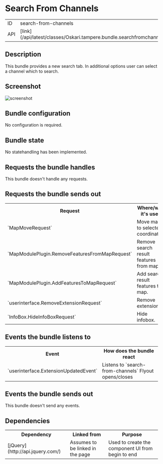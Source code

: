 # Search From Channels

<table class="table">
  <tr>
    <td>ID</td><td>search-from-channels</td>
  </tr>
  <tr>
    <td>API</td><td>[link](/api/latest/classes/Oskari.tampere.bundle.searchfromchannels.SearchFromChannelsBundleInstance.html)</td>
  </tr>
</table>

## Description

This bundle provides a new search tab. 
In additional options user can select a channel which to search.

## Screenshot

![screenshot](/images/bundles/searchfromchannels.png)


## Bundle configuration

No configuration is required.

## Bundle state

No statehandling has been implemented.

## Requests the bundle handles

This bundle doesn't handle any requests.

## Requests the bundle sends out

<table class="table">
  <tr>
    <th> Request </th><th> Where/why it's used</th>
  </tr>
  <tr>
    <td>`MapMoveRequest`</td><td> Move map to selected coordinates.</td>
  </tr>
  <tr>
    <td>`MapModulePlugin.RemoveFeaturesFromMapRequest`</td><td> Remove search result features from map.</td>
  </tr>
  <tr>
    <td>`MapModulePlugin.AddFeaturesToMapRequest`</td><td> Add search result features to map.</td>
  </tr>
  <tr>
    <td>`userinterface.RemoveExtensionRequest`</td><td> Remove extension.</td>
  </tr>
  <tr>
    <td>`InfoBox.HideInfoBoxRequest`</td><td> Hide infobox.</td>
  </tr>
</table>


## Events the bundle listens to

<table class="table">
  <tr>
    <th>Event</th><th>How does the bundle react</th>
  </tr>
  <tr>
    <td>`userinterface.ExtensionUpdatedEvent`</td>
    <td>Listens to `search-from-channels` Flyout opens/closes</td>
  </tr>
</table>

## Events the bundle sends out

This bundle doesn't send any events.

## Dependencies

<table class="table">
  <tr>
    <th>Dependency</th><th>Linked from</th><th>Purpose</th>
  </tr>
  <tr>
    <td>[jQuery](http://api.jquery.com/)</td>
    <td>Assumes to be linked in the page</td>
    <td>Used to create the component UI from begin to end</td>
  </tr>
</table>
